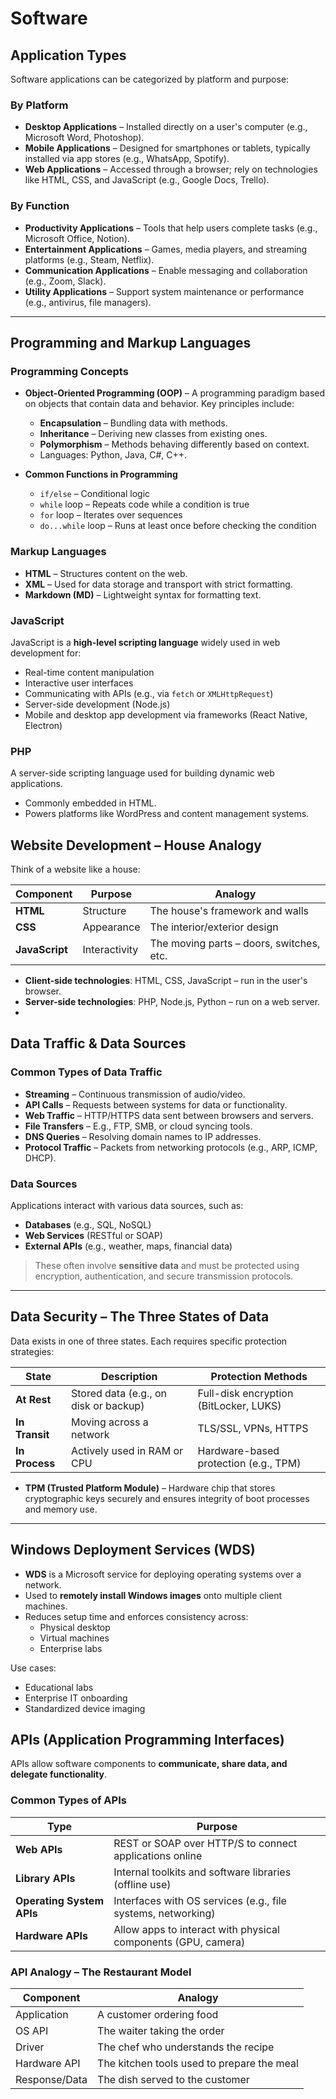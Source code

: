 # Software

## Application Types

Software applications can be categorized by platform and purpose:

### By Platform

- **Desktop Applications** – Installed directly on a user's computer (e.g., Microsoft Word, Photoshop).
- **Mobile Applications** – Designed for smartphones or tablets, typically installed via app stores (e.g., WhatsApp, Spotify).
- **Web Applications** – Accessed through a browser; rely on technologies like HTML, CSS, and JavaScript (e.g., Google Docs, Trello).

### By Function

- **Productivity Applications** – Tools that help users complete tasks (e.g., Microsoft Office, Notion).
- **Entertainment Applications** – Games, media players, and streaming platforms (e.g., Steam, Netflix).
- **Communication Applications** – Enable messaging and collaboration (e.g., Zoom, Slack).
- **Utility Applications** – Support system maintenance or performance (e.g., antivirus, file managers).

---

## Programming and Markup Languages

### Programming Concepts

- **Object-Oriented Programming (OOP)** – A programming paradigm based on objects that contain data and behavior. Key principles include:
    
    - **Encapsulation** – Bundling data with methods.
    - **Inheritance** – Deriving new classes from existing ones.
    - **Polymorphism** – Methods behaving differently based on context.
    - Languages: Python, Java, C#, C++.
- **Common Functions in Programming**
    
    - `if/else` – Conditional logic
    - `while` loop – Repeats code while a condition is true
    - `for` loop – Iterates over sequences
    - `do...while` loop – Runs at least once before checking the condition

### Markup Languages

- **HTML** – Structures content on the web.
- **XML** – Used for data storage and transport with strict formatting.
- **Markdown (MD)** – Lightweight syntax for formatting text.

### JavaScript

JavaScript is a **high-level scripting language** widely used in web development for:

- Real-time content manipulation
- Interactive user interfaces
- Communicating with APIs (e.g., via `fetch` or `XMLHttpRequest`)
- Server-side development (Node.js)
- Mobile and desktop app development via frameworks (React Native, Electron)

### PHP

A server-side scripting language used for building dynamic web applications.

- Commonly embedded in HTML.
- Powers platforms like WordPress and content management systems.


## Website Development – House Analogy

Think of a website like a house:

|Component|Purpose|Analogy|
|---|---|---|
|**HTML**|Structure|The house's framework and walls|
|**CSS**|Appearance|The interior/exterior design|
|**JavaScript**|Interactivity|The moving parts – doors, switches, etc.|

- **Client-side technologies**: HTML, CSS, JavaScript – run in the user's browser.
- **Server-side technologies**: PHP, Node.js, Python – run on a web server.
- 

## Data Traffic & Data Sources

### Common Types of Data Traffic

- **Streaming** – Continuous transmission of audio/video.
- **API Calls** – Requests between systems for data or functionality.
- **Web Traffic** – HTTP/HTTPS data sent between browsers and servers.
- **File Transfers** – E.g., FTP, SMB, or cloud syncing tools.
- **DNS Queries** – Resolving domain names to IP addresses.
- **Protocol Traffic** – Packets from networking protocols (e.g., ARP, ICMP, DHCP).

### Data Sources

Applications interact with various data sources, such as:

- **Databases** (e.g., SQL, NoSQL)
- **Web Services** (RESTful or SOAP)
- **External APIs** (e.g., weather, maps, financial data)

> These often involve **sensitive data** and must be protected using encryption, authentication, and secure transmission protocols.

---

## Data Security – The Three States of Data

Data exists in one of three states. Each requires specific protection strategies:

|**State**|**Description**|**Protection Methods**|
|---|---|---|
|**At Rest**|Stored data (e.g., on disk or backup)|Full-disk encryption (BitLocker, LUKS)|
|**In Transit**|Moving across a network|TLS/SSL, VPNs, HTTPS|
|**In Process**|Actively used in RAM or CPU|Hardware-based protection (e.g., TPM)|

- **TPM (Trusted Platform Module)** – Hardware chip that stores cryptographic keys securely and ensures integrity of boot processes and memory use.

---

## Windows Deployment Services (WDS)

- **WDS** is a Microsoft service for deploying operating systems over a network.
- Used to **remotely install Windows images** onto multiple client machines.
- Reduces setup time and enforces consistency across:
    - Physical desktop        
    - Virtual machines
    - Enterprise labs

Use cases:

- Educational labs
- Enterprise IT onboarding
- Standardized device imaging



## APIs (Application Programming Interfaces)

APIs allow software components to **communicate, share data, and delegate functionality**.

### Common Types of APIs

|**Type**|**Purpose**|
|---|---|
|**Web APIs**|REST or SOAP over HTTP/S to connect applications online|
|**Library APIs**|Internal toolkits and software libraries (offline use)|
|**Operating System APIs**|Interfaces with OS services (e.g., file systems, networking)|
|**Hardware APIs**|Allow apps to interact with physical components (GPU, camera)|


### API Analogy – The Restaurant Model

|**Component**|**Analogy**|
|---|---|
|Application|A customer ordering food|
|OS API|The waiter taking the order|
|Driver|The chef who understands the recipe|
|Hardware API|The kitchen tools used to prepare the meal|
|Response/Data|The dish served to the customer|